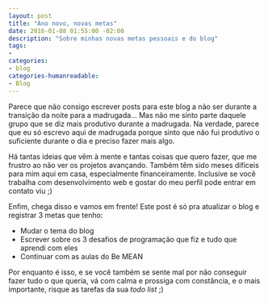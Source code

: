 ```yaml
---
layout: post
title: "Ano novo, novas metas"
date: 2016-01-08 01:55:00 -02:00
description: "Sobre minhas novas metas pessoais e do blog"
tags:
-
categories:
- blog
categories-humanreadable:
- Blog
---
```


Parece que não consigo escrever posts para este blog a não ser durante a transição da noite para a madrugada... Mas não me sinto parte daquele grupo que se diz mais produtivo durante a madrugada. Na verdade, parece que eu só escrevo aqui de madrugada porque sinto que não fui produtivo o suficiente durante o dia e preciso fazer mais algo.

Há tantas ideias que vêm à mente e tantas coisas que quero fazer, que me frustro ao não ver os projetos avançando. Também têm sido meses difíceis para mim aqui em casa, especialmente financeiramente. Inclusive se você trabalha com desenvolvimento web e gostar do meu perfil pode entrar em contato viu ;)

Enfim, chega disso e vamos em frente! Este post é só pra atualizar o blog e registrar 3 metas que tenho:

- Mudar o tema do blog
- Escrever sobre os 3 desafios de programação que fiz e tudo que aprendi com eles
- Continuar com as aulas do Be MEAN

Por enquanto é isso, e se você também se sente mal por não conseguir fazer tudo o que queria, vá com calma e prossiga com constância, e o mais importante, risque as tarefas da sua *todo list* ;)
